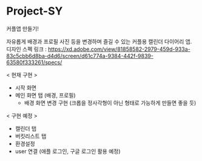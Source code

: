 # Project-SY
커플앱 만들기!

자유롭게 배경과 프로필 사진 등을 변경하며 즐길 수 있는 커플용 캘린더 다이어리 앱.
디자인 스펙 링크 : https://xd.adobe.com/view/81858582-2979-459d-933a-83c5cbb6d8ba-d4d6/screen/d61c774a-9384-442f-9839-63580f333261/specs/

< 현재 구현 >
- 시작 화면
- 메인 화면 탭 (배경, 프로필)
  * 배경 화면 변경 구현 (크롭을 정사각형이 아닌 형태로 가능하게 만들면 좋을 듯)
  
< 구현 예정 >
- 캘린더 탭
- 버킷리스트 탭
- 환경설정
- user 연결 (애플 로그인, 구글 로그인 활용 예정)
